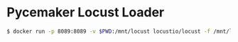 # Pycemaker Locust Loader

```bash
$ docker run -p 8089:8089 -v $PWD:/mnt/locust locustio/locust -f /mnt/locust/locustfile.py --headless --csv=/mnt/locust/output"
```
